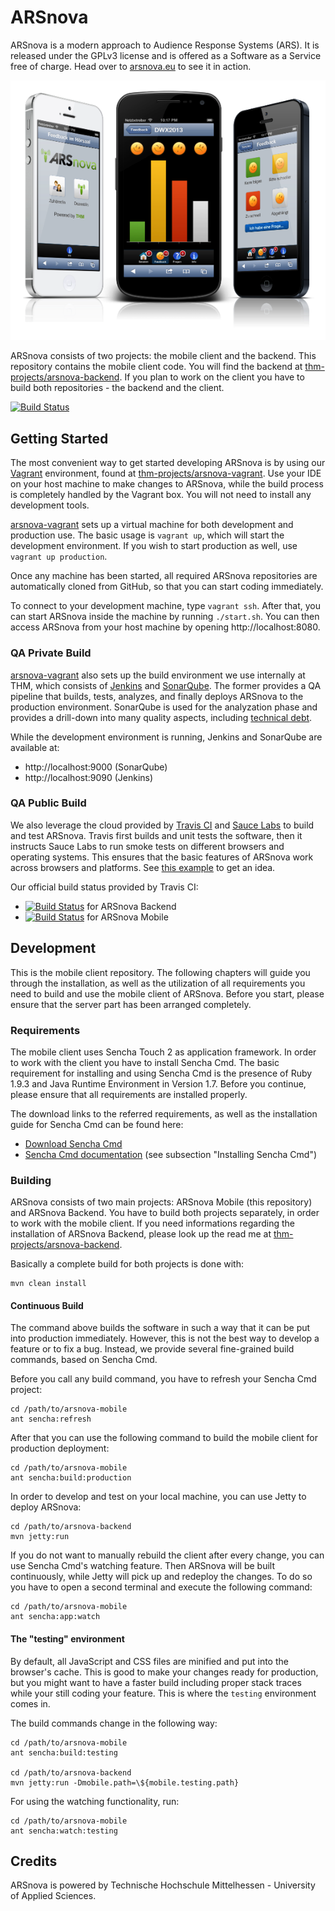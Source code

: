 # ARSnova

ARSnova is a modern approach to Audience Response Systems (ARS). It is released
under the GPLv3 license and is offered as a Software as a Service free of
charge. Head over to [arsnova.eu](https://arsnova.eu/) to see it in action.

![ARSnova](src/site/resources/showcase.png)

ARSnova consists of two projects: the mobile client and the backend. This
repository contains the mobile client code. You will find the backend at
[thm-projects/arsnova-backend](https://github.com/thm-projects/arsnova-backend).
If you plan to work on the client you have to build both repositories - the
backend and the client.

[![Build Status](https://travis-ci.org/thm-projects/arsnova-mobile.svg?branch=master)](https://travis-ci.org/thm-projects/arsnova-mobile)

## Getting Started

The most convenient way to get started developing ARSnova is by using our
[Vagrant](http://www.vagrantup.com/) environment, found at
[thm-projects/arsnova-vagrant](https://github.com/thm-projects/arsnova-vagrant).
Use your IDE on your host machine to make changes to ARSnova, while the build
process is completely handled by the Vagrant box. You will not need to install
any development tools.

[arsnova-vagrant](https://github.com/thm-projects/arsnova-vagrant) sets up a
virtual machine for both development and production use. The basic usage is
`vagrant up`, which will start the development environment. If you wish to start
production as well, use `vagrant up production`.

Once any machine has been started, all required ARSnova repositories are
automatically cloned from GitHub, so that you can start coding immediately.

To connect to your development machine, type `vagrant ssh`. After that, you can
start ARSnova inside the machine by running `./start.sh`. You can then access
ARSnova from your host machine by opening http://localhost:8080.

### QA Private Build

[arsnova-vagrant](https://github.com/thm-projects/arsnova-vagrant) also sets up
the build environment we use internally at THM, which consists of
[Jenkins](http://jenkins-ci.org/) and [SonarQube](http://www.sonarqube.org/).
The former provides a QA pipeline that builds, tests, analyzes, and finally
deploys ARSnova to the production environment. SonarQube is used for the
analyzation phase and provides a drill-down into many quality aspects, including
[technical debt](https://en.wikipedia.org/wiki/Technical_debt).

While the development environment is running, Jenkins and SonarQube are
available at:

- http://localhost:9000 (SonarQube)
- http://localhost:9090 (Jenkins)

### QA Public Build

We also leverage the cloud provided by [Travis CI](https://travis-ci.org/) and
[Sauce Labs](https://saucelabs.com/) to build and test ARSnova. Travis first
builds and unit tests the software, then it instructs Sauce Labs to run smoke
tests on different browsers and operating systems. This ensures that the basic
features of ARSnova work across browsers and platforms. See
[this example](https://saucelabs.com/tests/4beecf8c754f418da0b75259c039c077) to
get an idea.

Our official build status provided by Travis CI:

- [![Build Status](https://travis-ci.org/thm-projects/arsnova-backend.svg?branch=master)](https://travis-ci.org/thm-projects/arsnova-backend) for ARSnova Backend
- [![Build Status](https://travis-ci.org/thm-projects/arsnova-mobile.svg?branch=master)](https://travis-ci.org/thm-projects/arsnova-mobile) for ARSnova Mobile

## Development

This is the mobile client repository. The following chapters will guide you
through the installation, as well as the utilization of all requirements you
need to build and use the mobile client of ARSnova. Before you start, please
ensure that the server part has been arranged completely.

### Requirements

The mobile client uses Sencha Touch 2 as application framework. In order to work
with the client you have to install Sencha Cmd. The basic requirement for
installing and using Sencha Cmd is the presence of Ruby 1.9.3 and Java Runtime
Environment in Version 1.7. Before you continue, please ensure that all
requirements are installed properly.

The download links to the referred requirements, as well as the installation
guide for Sencha Cmd can be found here:

- [Download Sencha Cmd](http://www.sencha.com/products/sencha-cmd/)
- [Sencha Cmd documentation](http://docs.sencha.com/cmd/4.0.0/#!/guide/command_whats_new)
  (see subsection "Installing Sencha Cmd")

### Building

ARSnova consists of two main projects: ARSnova Mobile (this repository) and
ARSnova Backend. You have to build both projects separately, in order to work
with the mobile client. If you need informations regarding the installation of
ARSnova Backend, please look up the read me at
[thm-projects/arsnova-backend](https://github.com/thm-projects/arsnova-backend).

Basically a complete build for both projects is done with:

	mvn clean install

#### Continuous Build

The command above builds the software in such a way that it can be put into
production immediately. However, this is not the best way to develop a feature
or to fix a bug. Instead, we provide several fine-grained build commands, based
on Sencha Cmd.

Before you call any build command, you have to refresh your Sencha Cmd project:

	cd /path/to/arsnova-mobile
	ant sencha:refresh

After that you can use the following command to build the mobile client for
production deployment:

	cd /path/to/arsnova-mobile
	ant sencha:build:production

In order to develop and test on your local machine, you can use Jetty to deploy
ARSnova:

	cd /path/to/arsnova-backend
	mvn jetty:run

If you do not want to manually rebuild the client after every change, you can
use Sencha Cmd's watching feature. Then ARSnova will be built continuously,
while Jetty will pick up and redeploy the changes. To do so you have to open a
second terminal and execute the following command:

	cd /path/to/arsnova-mobile
	ant sencha:app:watch

#### The "testing" environment

By default, all JavaScript and CSS files are minified and put into the browser's
cache. This is good to make your changes ready for production, but you might
want to have a faster build including proper stack traces while your still
coding your feature. This is where the `testing` environment comes in.

The build commands change in the following way:

	cd /path/to/arsnova-mobile
	ant sencha:build:testing

	cd /path/to/arsnova-backend
	mvn jetty:run -Dmobile.path=\${mobile.testing.path}

For using the watching functionality, run:

	cd /path/to/arsnova-mobile
	ant sencha:watch:testing

## Credits

ARSnova is powered by Technische Hochschule Mittelhessen - University of Applied
Sciences.
